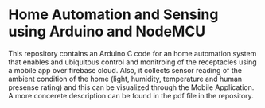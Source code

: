 # Home Automation and Sensing using Arduino and NodeMCU

This repository contains an Arduino C code for an home automation system that enables and ubiquitous control and monitroing of the receptacles using a mobile app over firebase cloud. Also, it collects sensor reading of the ambient condition of the home (light, humidity, temperature and human presense rating) and this can be visualized through the Mobile Application.
A more concerete description can be found in the pdf file in the repository.
